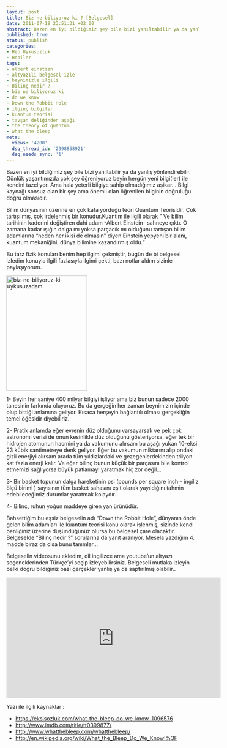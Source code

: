 ```yaml
---
layout: post
title: Biz ne biliyoruz ki ? [Belgesel]
date: 2011-07-19 23:51:31 +02:00
abstract: Bazen en iyi bildiğimiz şey bile bizi yanıltabilir ya da yanlış yönlendirebilir. Günlük yaşantımızda çok şey öğreniyoruz beyin hergün yeni bilgi(ler) ile kendini tazeliyor...
published: true
status: publish
categories:
- Hep Uykusuzluk
- Hobiler
tags:
- albert einstien
- altyazılı belgesel izle
- beynimizle ilgili
- Bilinç nedir ?
- biz ne biliyoruz ki
- do we know
- Down the Robbit Hole
- ilginç bilgiler
- kuantum teorisi
- tavşan deliğinden aşağı
- the theory of quantum
- what the bleep
meta:
  views: '4200'
  dsq_thread_id: '2998858921'
  dsq_needs_sync: '1'
---
```


Bazen en iyi bildiğimiz şey bile bizi yanıltabilir ya da yanlış yönlendirebilir. Günlük yaşantımızda çok şey öğreniyoruz beyin hergün yeni bilgi(ler) ile kendini tazeliyor. Ama hala yeterli bilgiye sahip olmadığımız aşikar… Bilgi kaynağı sonsuz olan bir şey ama önemli olan öğrenilen bilginin doğruluğu doğru olmasıdır.

Bilim dünyasının üzerine en çok kafa yorduğu teori Quantum Teorisidir. Çok tartışılmış, çok irdelenmiş bir konudur.Kuantim ile ilgili olarak ” Ve bilim tarihinin kaderini değiştiren dahi adam -Albert Einstein- sahneye çıktı. O zamana kadar ışığın dalga mı yoksa parçacık mı olduğunu tartışan bilim adamlarına “neden her ikisi de olmasın” diyen Einstein yepyeni bir alanı, kuantum mekaniğini, dünya bilimine kazandırmış oldu.”

Bu tarz fizik konuları benim hep ilgimi çekmiştir, bugün de bi belgesel izledim konuyla ilgili fazlasıyla ilgimi çekti, bazı notlar aldım sizinle paylaşıyorum.

<img alt="biz-ne-biliyoruz-ki-uykusuzadam" src="{{ site.baseurl }}/assets/biz-ne-biliyoruz-ki-uykusuzadam-211x300.jpg" width="211" height="300" />

1- Beyin her saniye 400 milyar bilgiyi işliyor ama biz bunun sadece 2000 tanesinin farkında oluyoruz. Bu da gerçeğin her zaman beynimizin içinde olup bittiği anlamına geliyor. Kısaca herşeyin bağlantılı olması gerçekliğin temel öğesidir diyebiliriz.

2- Pratik anlamda eğer evrenin düz olduğunu varsayarsak ve pek çok astronomi verisi de onun kesinlikle düz olduğunu gösteriyorsa, eğer tek bir hidrojen atomunun hacmini ya da vakumunu alırsam bu aşağı yukarı 10-eksi 23 kübik santimetreye denk geliyor. Eğer bu vakumun miktarını alıp ondaki gizli enerjiyi alırsam arada tüm yıldızlardaki ve gezegenlerdekinden trilyon kat fazla enerji kalır. Ve eğer bilinç bunun küçük bir parçasını bile kontrol etmemizi sağlıyorsa büyük patlamayı yaratmak hiç zor değil…

3- Bir basket topunun dalga hareketinin psi (pounds per square inch – ingiliz ölçü birimi ) sayısının tüm basket sahasını eşit olarak yayıldığını tahmin edebileceğimiz durumlar yaratmak kolaydır.

4- Bilinç, ruhun yoğun maddeye giren yan ürünüdür.

Bahsettiğim bu eşsiz belgeselin adı “Down the Robbit Hole”, dünyanın önde gelen bilim adamları ile kuantum teorisi konu olarak işlenmiş, sizinde kendi benliğiniz üzerine düşündüğünüz olursa bu belgesel çare olacaktır. Belgeselde “Bilinç nedir ?” sorularına da yanıt aranıyor. Mesela yazdığım 4. madde biraz da olsa bunu tanımlar…

Belgeselin videosunu ekledim, dil ingilizce ama youtube’un altyazı seçeneklerinden Türkçe’yi seçip izleyebilirsiniz. Belgeseli mutlaka izleyin belki doğru bildiğiniz bazı gerçekler yanlış ya da saptırılmış olabilir..

<iframe width="560" height="315" src="https://www.youtube.com/embed/dr51w9892hI" frameborder="0" allowfullscreen></iframe>

Yazı ile ilgili kaynaklar :

-    https://eksisozluk.com/what-the-bleep-do-we-know–1096576
-    http://www.imdb.com/title/tt0399877/
-    http://www.whatthebleep.com/whatthebleep/
-    http://en.wikipedia.org/wiki/What_the_Bleep_Do_We_Know!%3F
